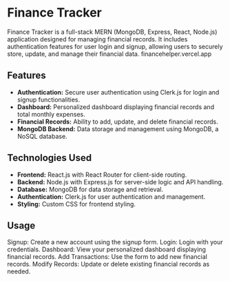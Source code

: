 # Finance Tracker 


Finance Tracker is a full-stack MERN (MongoDB, Express, React, Node.js) application designed for managing financial records. It includes authentication features for user login and signup, allowing users to securely store, update, and manage their financial data. 
financehelper.vercel.app

## Features

- **Authentication:** Secure user authentication using Clerk.js for login and signup functionalities.
- **Dashboard:** Personalized dashboard displaying financial records and total monthly expenses.
- **Financial Records:** Ability to add, update, and delete financial records.
- **MongoDB Backend:** Data storage and management using MongoDB, a NoSQL database.

## Technologies Used

- **Frontend:** React.js with React Router for client-side routing.
- **Backend:** Node.js with Express.js for server-side logic and API handling.
- **Database:** MongoDB for data storage and retrieval.
- **Authentication:** Clerk.js for user authentication and management.
- **Styling:** Custom CSS for frontend styling.

## Usage
Signup: Create a new account using the signup form.
Login: Login with your credentials.
Dashboard: View your personalized dashboard displaying financial records.
Add Transactions: Use the form to add new financial records.
Modify Records: Update or delete existing financial records as needed.
